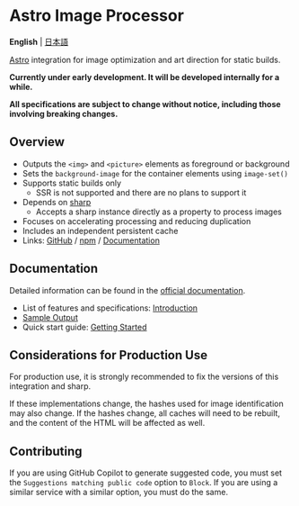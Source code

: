 # Astro Image Processor

**English** | [日本語](README.ja.md)

[Astro](https://astro.build/) integration for image optimization and art direction for static builds.

**Currently under early development. It will be developed internally for a while.**

**All specifications are subject to change without notice, including those involving breaking changes.**

## Overview

- Outputs the `<img>` and `<picture>` elements as foreground or background
- Sets the `background-image` for the container elements using `image-set()`
- Supports static builds only
    - SSR is not supported and there are no plans to support it
- Depends on [sharp](https://sharp.pixelplumbing.com/)
    - Accepts a sharp instance directly as a property to process images
- Focuses on accelerating processing and reducing duplication
- Includes an independent persistent cache
- Links: [GitHub](https://github.com/macropygia/astro-image-processor) / [npm](https://www.npmjs.com/package/astro-image-processor) / [Documentation](https://macropygia.github.io/astro-image-processor/)

## Documentation

Detailed information can be found in the [official documentation](https://macropygia.github.io/astro-image-processor/).

- List of features and specifications: [Introduction](https://macropygia.github.io/astro-image-processor/)
- [Sample Output](https://macropygia.github.io/astro-image-processor/ja/sample-output/)
- Quick start guide: [Getting Started](https://macropygia.github.io/astro-image-processor/getting-started/)

## Considerations for Production Use

For production use, it is strongly recommended to fix the versions of this integration and sharp.

If these implementations change, the hashes used for image identification may also change. If the hashes change, all caches will need to be rebuilt, and the content of the HTML will be affected as well.

## Contributing

If you are using GitHub Copilot to generate suggested code, you must set the `Suggestions matching public code` option to `Block`. If you are using a similar service with a similar option, you must do the same.
